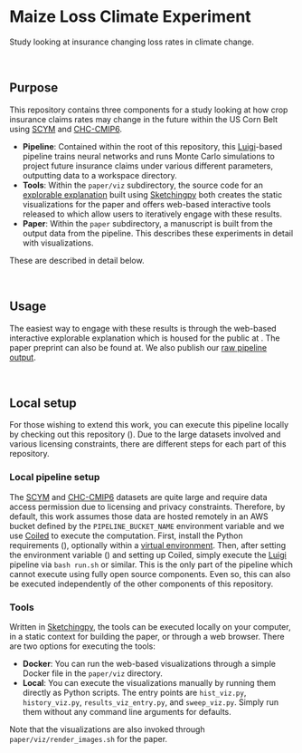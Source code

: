 # Maize Loss Climate Experiment
Study looking at insurance changing loss rates in climate change.

<br>

## Purpose 
This repository contains three components for a study looking at how crop insurance claims rates may change in the future within the US Corn Belt using [SCYM]() and [CHC-CMIP6]().

 - **Pipeline**: Contained within the root of this repository, this [Luigi]()-based pipeline trains neural networks and runs Monte Carlo simulations to project future insurance claims under various different parameters, outputting data to a workspace directory.
 - **Tools**: Within the `paper/viz` subdirectory, the source code for an [explorable explanation]() built using [Sketchingpy]() both creates the static visualizations for the paper and offers web-based interactive tools released to []() which allow users to iteratively engage with these results.
 - **Paper**: Within the `paper` subdirectory, a manuscript is built from the output data from the pipeline. This describes these experiments in detail with visualizations.

These are described in detail below.

<br>

## Usage
The easiest way to engage with these results is through the web-based interactive explorable explanation which is housed for the public at . The paper preprint can also be found at. We also publish our [raw pipeline output]().

<br>

## Local setup
For those wishing to extend this work, you can execute this pipeline locally by checking out this repository (). Due to the large datasets involved and various licensing constraints, there are different steps for each part of this repository.

### Local pipeline setup
The [SCYM]() and [CHC-CMIP6]() datasets are quite large and require data access permission due to licensing and privacy constraints. Therefore, by default, this work assumes those data are hosted remotely in an AWS bucket defined by the `PIPELINE_BUCKET_NAME` environment variable and we use [Coiled]() to execute the computation. First, install the Python requirements (), optionally within a [virtual environment](). Then, after setting the environment variable () and setting up Coiled, simply execute the [Luigi]() pipeline via `bash run.sh` or similar. This is the only part of the pipeline which cannot execute using fully open source components. Even so, this can also be executed independently of the other components of this repository.

### Tools
Written in [Sketchingpy](), the tools can be executed locally on your computer, in a static context for building the paper, or through a web browser. There are two options for executing the tools:

 - **Docker**: You can run the web-based visualizations through a simple Docker file in the `paper/viz` directory.
 - **Local**: You can execute the visualizations manually by running them directly as Python scripts. The entry points are `hist_viz.py`, `history_viz.py`, `results_viz_entry.py`, and `sweep_viz.py`. Simply run them without any command line arguments for defaults.

Note that the visualizations are also invoked through `paper/viz/render_images.sh` for the paper.